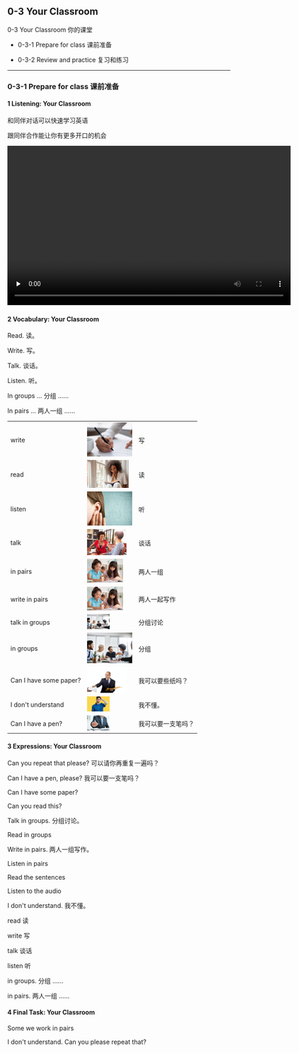 ## 0-3 Your Classroom

0-3 Your Classroom 你的课堂

* 0-3-1 Prepare for class 课前准备

* 0-3-2 Review and practice 复习和练习

---

### 0-3-1 Prepare for class 课前准备

#### 1 Listening: Your Classroom

和同伴对话可以快速学习英语

跟同伴合作能让你有更多开口的机会

<video class="ets-vp " width="640" height="360" playsinline="playsinline" preload="none" src="https://cns2.ef-cdn.com/Juno/51/64/12/v/516412/U3.mp4" controls poster="" ></video>


#### 2 Vocabulary: Your Classroom

Read.	读。

Write.	写。

Talk.	谈话。

Listen.	听。

In groups ...	分组 ......

In pairs ...	两人一组 ......

|                        |                                                              |                    |
| ---------------------- | ------------------------------------------------------------ | ------------------ |
| write                  | <img src="./assets/write.jpg" style="zoom:10%;" />           | 写                 |
| read                   | <img src="./assets/read.png" style="zoom:10%;" />            | 读                 |
| listen                 | <img src="./assets/listen.jpg" style="zoom:10%;" />          | 听                 |
| talk                   | <img src="./assets/talk.png" style="zoom:10%;" />            | 谈话               |
| in pairs               | <img src="./assets/in-pairs.png" style="zoom:10%;" />        | 两人一组           |
| write in pairs         | <img src="./assets/write-in-pairs.png" style="zoom:10%;" />  | 两人一起写作       |
| talk in groups         | <img src="./assets/talk-in-groups.jpg" style="zoom:5%;" />   | 分组讨论           |
| in groups              | <img src="./assets/in-groups.jpg" style="zoom:10%;" />       | 分组               |
| Can I have some paper? | <img src="./assets/Can-i-have-some-paper.png" style="zoom:10%;" /> | 我可以要些纸吗？   |
| I don't understand     | <img src="./assets/I-dont-understand.jpg" style="zoom:5%;" /> | 我不懂。           |
| Can I have a pen?      | <img src="./assets/can-i-have-a-pen.jpg" style="zoom:5%;" /> | 我可以要一支笔吗？ |



#### 3 Expressions: Your Classroom

Can you repeat that please?	可以请你再重复一遍吗？

Can I have a pen, please?	我可以要一支笔吗？

Can I have some paper? 

Can you read this?

Talk in groups.	分组讨论。

Read in groups

Write in pairs.	两人一组写作。

Listen in pairs

Read the sentences

Listen to the audio

I don't understand.	我不懂。

read  读

write 写

talk 谈话

listen 听

in groups. 分组 ......

in pairs. 两人一组 ......

#### 4 Final Task: Your Classroom

Some we work in pairs

I don't understand. Can you please repeat that?

